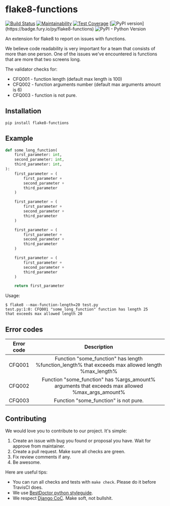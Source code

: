# flake8-functions

[![Build Status](https://travis-ci.org/best-doctor/flake8-functions.svg?branch=master)](https://travis-ci.org/best-doctor/flake8-functions)
[![Maintainability](https://api.codeclimate.com/v1/badges/4cdbd67833752665ee79/maintainability)](https://codeclimate.com/github/best-doctor/flake8-functions/maintainability)
[![Test Coverage](https://api.codeclimate.com/v1/badges/4cdbd67833752665ee79/test_coverage)](https://codeclimate.com/github/best-doctor/flake8-functions/test_coverage)
[![PyPI version](https://badge.fury.io/py/flake8-functions.svg?)](https://badge.fury.io/py/flake8-functions)
![PyPI - Python Version](https://img.shields.io/pypi/pyversions/flake8-functions)

An extension for flake8 to report on issues with functions.

We believe code readability is very important for a team that consists of
more than one person. One of the issues we've encountered is functions
that are more that two screens long.

The validator checks for:

* CFQ001 - function length (default max length is 100)
* CFQ002 - function arguments number (default max arguments amount is 6)
* CFQ003 - function is not pure.

## Installation

```terminal
pip install flake8-functions
```

## Example

```python
def some_long_function(
    first_parameter: int,
    second_parameter: int,
    third_parameter: int,
):
    first_parameter = (
        first_parameter +
        second_parameter +
        third_parameter
    )

    first_parameter = (
        first_parameter +
        second_parameter +
        third_parameter
    )

    first_parameter = (
        first_parameter +
        second_parameter +
        third_parameter
    )

    first_parameter = (
        first_parameter +
        second_parameter +
        third_parameter
    )

    return first_parameter
```

Usage:

```terminal
$ flake8 --max-function-length=20 test.py
test.py:1:0: CFQ001 "some_long_function" function has length 25
that exceeds max allowed length 20
```

## Error codes

| Error code |                     Description                                                                    |
|:----------:|:--------------------------------------------------------------------------------------------------:|
|   CFQ001   | Function "some_function" has length %function_length% that exceeds max allowed length %max_length% |
|   CFQ002   | Function "some_function" has %args_amount% arguments that exceeds max allowed %max_args_amount%    |
|   CFQ003   | Function "some_function" is not pure.                                                              |

## Contributing

We would love you to contribute to our project. It's simple:

1. Create an issue with bug you found or proposal you have.
   Wait for approve from maintainer.
1. Create a pull request. Make sure all checks are green.
1. Fix review comments if any.
1. Be awesome.

Here are useful tips:

* You can run all checks and tests with `make check`.
  Please do it before TravisCI does.
* We use [BestDoctor python styleguide](https://github.com/best-doctor/guides/blob/master/guides/en/python_styleguide.md).
* We respect [Django CoC](https://www.djangoproject.com/conduct/).
  Make soft, not bullshit.
